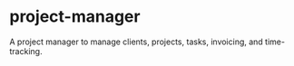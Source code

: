 project-manager
===============

A project manager to manage clients, projects, tasks, invoicing, and time-tracking.
